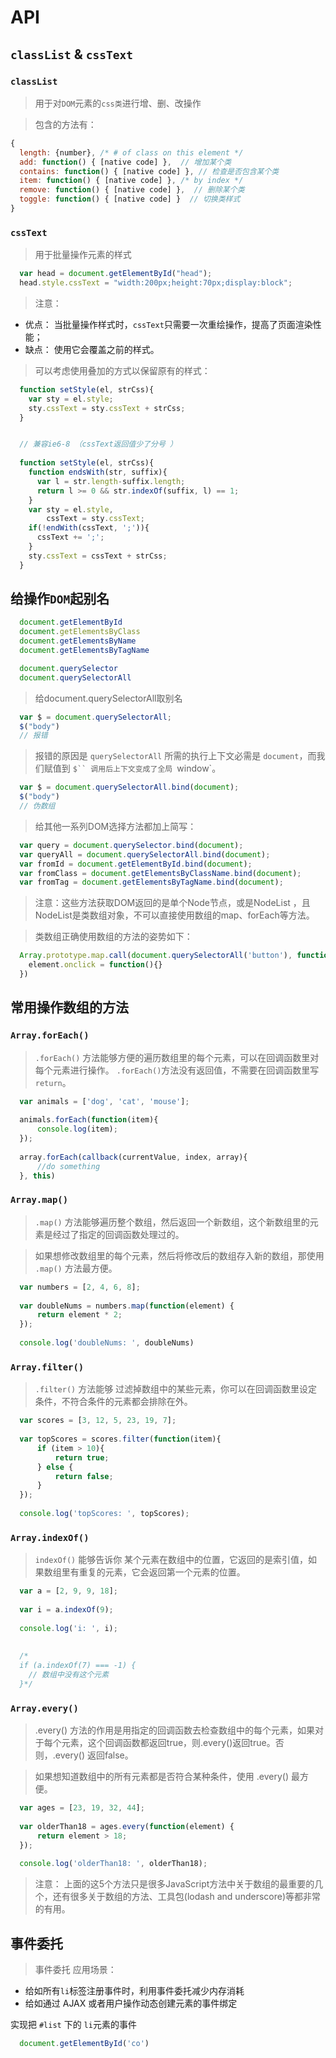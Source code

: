 # API

## `classList` & `cssText`
### `classList`

> 用于对`DOM`元素的`css类`进行增、删、改操作

> 包含的方法有：
```js
{
  length: {number}, /* # of class on this element */
  add: function() { [native code] },  // 增加某个类
  contains: function() { [native code] }, // 检查是否包含某个类
  item: function() { [native code] }, /* by index */
  remove: function() { [native code] },  // 删除某个类
  toggle: function() { [native code] }  // 切换类样式
}
```


### `cssText`

> 用于批量操作元素的样式

```js
  var head = document.getElementById("head");
  head.style.cssText = "width:200px;height:70px;display:block";
```

> 注意：

- 优点： 当批量操作样式时，`cssText`只需要一次重绘操作，提高了页面渲染性能；
- 缺点： 使用它会覆盖之前的样式。

> 可以考虑使用叠加的方式以保留原有的样式：

```js
  function setStyle(el, strCss){
    var sty = el.style;
    sty.cssText = sty.cssText + strCss;
  }


  // 兼容ie6-8 （cssText返回值少了分号 ）
  
  function setStyle(el, strCss){
    function endsWith(str, suffix){
      var l = str.length-suffix.length;
      return l >= 0 && str.indexOf(suffix, l) == 1;
    }
    var sty = el.style,
        cssText = sty.cssText;
    if(!endWith(cssText, ';')){
      cssText += ';';
    }
    sty.cssText = cssText + strCss;
  }
```


## 给操作`DOM`起别名

```js
  document.getElementById
  document.getElementsByClass
  document.getElementsByName
  document.getElementsByTagName

  document.querySelector
  document.querySelectorAll
```

> 给document.querySelectorAll取别名

```js
  var $ = document.querySelectorAll;
  $("body")
  // 报错
```

> 报错的原因是 `querySelectorAll` 所需的执行上下文必需是 `document`，而我们赋值到 `$`` 调用后上下文变成了全局 `window`。

```js
  var $ = document.querySelectorAll.bind(document);
  $("body") 
  // 伪数组
```

> 给其他一系列DOM选择方法都加上简写：

```js
  var query = document.querySelector.bind(document);
  var queryAll = document.querySelectorAll.bind(document);
  var fromId = document.getElementById.bind(document);
  var fromClass = document.getElementsByClassName.bind(document);
  var fromTag = document.getElementsByTagName.bind(document);
```

> 注意：这些方法获取DOM返回的是单个Node节点，或是NodeList ，且NodeList是类数组对象，不可以直接使用数组的map、forEach等方法。

> 类数组正确使用数组的方法的姿势如下：

```js
  Array.prototype.map.call(document.querySelectorAll('button'), function(element, index){
    element.onclick = function(){}
  })


```

## 常用操作数组的方法

### `Array.forEach()`

> `.forEach()` 方法能够方便的遍历数组里的每个元素，可以在回调函数里对每个元素进行操作。
`.forEach()`方法没有返回值，不需要在回调函数里写`return`。

```js
  var animals = ['dog', 'cat', 'mouse'];
  
  animals.forEach(function(item){
      console.log(item);
  });
  
  array.forEach(callback(currentValue, index, array){
      //do something
  }, this)
```

### `Array.map()`

> `.map()` 方法能够遍历整个数组，然后返回一个新数组，这个新数组里的元素是经过了指定的回调函数处理过的。

> 如果想修改数组里的每个元素，然后将修改后的数组存入新的数组，那使用 `.map()` 方法最方便。

```js
  var numbers = [2, 4, 6, 8];
  
  var doubleNums = numbers.map(function(element) {
      return element * 2;
  });
  
  console.log('doubleNums: ', doubleNums)
```

### `Array.filter()`

> `.filter()` 方法能够 过滤掉数组中的某些元素，你可以在回调函数里设定条件，不符合条件的元素都会排除在外。

```js
  var scores = [3, 12, 5, 23, 19, 7];
  
  var topScores = scores.filter(function(item){
      if (item > 10){
          return true;
      } else {
          return false;
      }
  });
  
  console.log('topScores: ', topScores);
```

### `Array.indexOf()`

> `indexOf()` 能够告诉你 某个元素在数组中的位置，它返回的是索引值，如果数组里有重复的元素，它会返回第一个元素的位置。

```js
  var a = [2, 9, 9, 18];
  
  var i = a.indexOf(9);
  
  console.log('i: ', i);
  
  
  /*
  if (a.indexOf(7) === -1) {
    // 数组中没有这个元素
  }*/
```

### `Array.every()`

> .every() 方法的作用是用指定的回调函数去检查数组中的每个元素，如果对于每个元素，这个回调函数都返回true，则.every()返回true。否则，.every() 返回false。

> 如果想知道数组中的所有元素都是否符合某种条件，使用 .every() 最方便。

```js
  var ages = [23, 19, 32, 44];
  
  var olderThan18 = ages.every(function(element) {
      return element > 18;
  });
  
  console.log('olderThan18: ', olderThan18);
```

> 注意： 上面的这5个方法只是很多JavaScript方法中关于数组的最重要的几个，还有很多关于数组的方法、工具包(lodash and underscore)等都非常的有用。


## 事件委托

>  事件委托 应用场景：
 
- 给如所有`li`标签注册事件时，利用事件委托减少内存消耗
- 给如通过 AJAX 或者用户操作动态创建元素的事件绑定


实现把 `#list` 下的 `li`元素的事件

```js
  document.getElementById('co')
```
